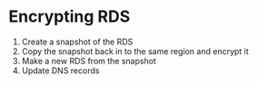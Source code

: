 # Encrypting RDS
1. Create a snapshot of the RDS 
1. Copy the snapshot back in to the same region and encrypt it 
1. Make a new RDS from the snapshot 
1. Update DNS records